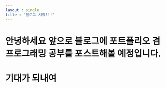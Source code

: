 ```yaml
---
layout : single
title : "블로그 시작!!!"
---
```

# 안녕하세요 앞으로 블로그에 포트폴리오 겸 프로그래밍 공부를 포스트해볼 예정입니다.
# 기대가 되내여
